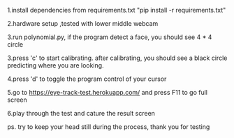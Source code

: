 1.install dependencies from requirements.txt
"pip install -r requirements.txt"

2.hardware setup ,tested with lower middle webcam

3.run polynomial.py, if the program detect a face, you should see 4 \* 4 circle

3.press 'c' to start calibrating. after calibrating, you should see a black circle predicting where you are looking.

4.press 'd' to toggle the program control of your cursor

5.go to https://eye-track-test.herokuapp.com/ and press F11 to go full screen

6.play through the test and cature the result screen

ps. try to keep your head still during the process, thank you for testing
